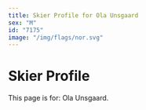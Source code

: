 ```yaml
---
title: Skier Profile for Ola Unsgaard
sex: "M"
id: "7175"
image: "/img/flags/nor.svg" 
---
```


# Skier Profile

This page is for: Ola Unsgaard.
    